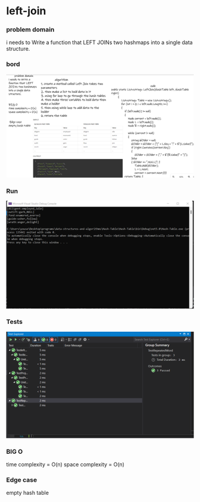 # left-join

### problem domain
i needs to Write a function that LEFT JOINs two hashmaps into a single data structure.

### bord 

![image](./bordl.png)

### Run 

![image](./runl.png)

### Tests

![image](./testl.png)

### BIG O
time complexity = O(n)
space complexity = O(n)

### Edge case
empty hash table